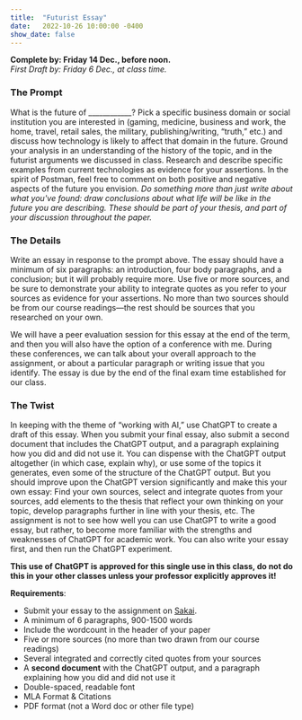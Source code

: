 ```yaml
---
title:  "Futurist Essay"
date:   2022-10-26 10:00:00 -0400
show_date: false
---
```

**Complete by: Friday 14 Dec., before noon.**  
*First Draft by: Friday 6 Dec., at class time.*

### The Prompt

What is the future of ____________? Pick a specific business domain or social institution you are interested in (gaming, medicine, business and work, the home, travel, retail sales, the military, publishing/writing, “truth,” etc.) and discuss how technology is likely to affect that domain in the future. Ground your analysis in an understanding of the history of the topic, and in the futurist arguments we discussed in class. Research and describe specific examples from current technologies as evidence for your assertions. In the spirit of Postman, feel free to comment on both positive and negative aspects of the future you envision. *Do something more than just write about what you've found: draw conclusions about what life will be like in the future you are describing. These should be part of your thesis, and part of your discussion throughout the paper.*

### The Details

Write an essay in response to the prompt above. The essay should have a minimum of six paragraphs: an introduction, four body paragraphs, and a conclusion; but it will probably require more. Use five or more sources, and be sure to demonstrate your ability to integrate quotes as you refer to your sources as evidence for your assertions. No more than two sources should be from our course readings—the rest should be sources that you researched on your own.

We will have a peer evaluation session for this essay at the end of the term, and then you will also have the option of a conference with me. During these conferences, we can talk about your overall approach to the assignment, or about a particular paragraph or writing issue that you identify. The essay is due by the end of the final exam time established for our class.

### The Twist

In keeping with the theme of “working with AI,” use ChatGPT to create a draft of this essay. When you submit your final essay, also submit a second document that includes the ChatGPT output, and a paragraph explaining how you did and did not use it. You can dispense with the ChatGPT output altogether (in which case, explain why), or use some of the topics it generates, even some of the structure of the ChatGPT output. But you should improve upon the ChatGPT version significantly and make this your own essay: Find your own sources, select and integrate quotes from your sources, add elements to the thesis that reflect your own thinking on your topic, develop paragraphs further in line with your thesis, etc. The assignment is not to see how well you can use ChatGPT to write a good essay, but rather, to become more familiar with the strengths and weaknesses of ChatGPT for academic work. You can also write your essay first, and then run the ChatGPT experiment.

**This use of ChatGPT is approved for this single use in this class, do not do this in your other classes unless your professor explicitly approves it!**

**Requirements**:

- Submit your essay to the assignment on [Sakai](//sakai.washjeff.edu).
- A minimum of 6 paragraphs, 900-1500 words
- Include the wordcount in the header of your paper
- Five or more sources (no more than two drawn from our course readings)
- Several integrated and correctly cited quotes from your sources 
- A **second document** with the ChatGPT output, and a paragraph explaining how you did and did not use it
- Double-spaced, readable font
- MLA Format & Citations
- PDF format (not a Word doc or other file type)
